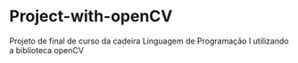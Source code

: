# Project-with-openCV
Projeto de final de curso da cadeira Linguagem de Programação I utilizando a biblioteca openCV
